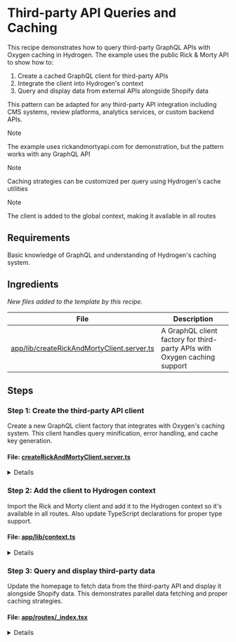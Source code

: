 # Third-party API Queries and Caching

This recipe demonstrates how to query third-party GraphQL APIs with Oxygen caching in Hydrogen. 
The example uses the public Rick & Morty API to show how to:

1. Create a cached GraphQL client for third-party APIs
2. Integrate the client into Hydrogen's context
3. Query and display data from external APIs alongside Shopify data

This pattern can be adapted for any third-party API integration including CMS systems, 
review platforms, analytics services, or custom backend APIs.

> [!NOTE]
> The example uses rickandmortyapi.com for demonstration, but the pattern works with any GraphQL API

> [!NOTE]
> Caching strategies can be customized per query using Hydrogen's cache utilities

> [!NOTE]
> The client is added to the global context, making it available in all routes

## Requirements

Basic knowledge of GraphQL and understanding of Hydrogen's caching system.

## Ingredients

_New files added to the template by this recipe._

| File | Description |
| --- | --- |
| [app/lib/createRickAndMortyClient.server.ts](https://github.com/Shopify/hydrogen/blob/1f9640d5acfd505435862b8b2317343bbce96d72/cookbook/recipes/third-party-api/ingredients/templates/skeleton/app/lib/createRickAndMortyClient.server.ts) | A GraphQL client factory for third-party APIs with Oxygen caching support |

## Steps

### Step 1: Create the third-party API client

Create a new GraphQL client factory that integrates with Oxygen's caching system.
This client handles query minification, error handling, and cache key generation.

#### File: [createRickAndMortyClient.server.ts](https://github.com/Shopify/hydrogen/blob/1f9640d5acfd505435862b8b2317343bbce96d72/cookbook/recipes/third-party-api/ingredients/templates/skeleton/app/lib/createRickAndMortyClient.server.ts)

<details>

```ts
import {
  createWithCache,
  CacheLong,
  type CachingStrategy,
} from '@shopify/hydrogen';

export function createRickAndMortyClient({
  cache,
  waitUntil,
  request,
}: {
  cache: Cache;
  waitUntil: ExecutionContext['waitUntil'];
  request: Request;
}) {
  const withCache = createWithCache({cache, waitUntil, request});

  return {
    async query<T = any>(
      query: `#graphql:rickAndMorty${string}`,
      options: {
        variables?: object;
        cache?: CachingStrategy;
      },
    ) {
      query = minifyQuery(query);
      const body = JSON.stringify({query, variables: options.variables});

      const {data, response} = await withCache.fetch<{data: T; error: string}>(
        'https://rickandmortyapi.com/graphql',
        {
          method: 'POST',
          headers: {'Content-type': 'application/json'},
          body,
        },
        {
          cacheStrategy: options.cache ?? CacheLong(),
          shouldCacheResponse: (body) => !body?.error,
          cacheKey: ['r&m', body],
          displayName:
            'Rick & Morty - ' + query.match(/^(query|mutation)\s\w+/)?.[0],
        },
      );

      if (!response.ok || !data || data?.error) {
        throw new Error(
          data?.error ??
            `Error fetching from rick and morty api: ${response.statusText}`,
        );
      }

      return data.data;
    },
  };
}

function minifyQuery<T extends string>(string: T) {
  return string
    .replace(/\s*#.*$/gm, '') // Remove GQL comments
    .replace(/\s+/gm, ' ') // Minify spaces
    .trim() as T;
}
```

</details>

### Step 2: Add the client to Hydrogen context

Import the Rick and Morty client and add it to the Hydrogen context so it's available
in all routes. Also update TypeScript declarations for proper type support.

#### File: [app/lib/context.ts](https://github.com/Shopify/hydrogen/blob/1f9640d5acfd505435862b8b2317343bbce96d72/templates/skeleton/app/lib/context.ts)

<details>

```diff
index 3989ec05e..22e48fc8e 100644
--- a/templates/skeleton/app/lib/context.ts
+++ b/templates/skeleton/app/lib/context.ts
@@ -1,25 +1,11 @@
 import {createHydrogenContext} from '@shopify/hydrogen';
 import {AppSession} from '~/lib/session';
 import {CART_QUERY_FRAGMENT} from '~/lib/fragments';
-
-// Define the additional context object
-const additionalContext = {
-  // Additional context for custom properties, CMS clients, 3P SDKs, etc.
-  // These will be available as both context.propertyName and context.get(propertyContext)
-  // Example of complex objects that could be added:
-  // cms: await createCMSClient(env),
-  // reviews: await createReviewsClient(env),
-} as const;
-
-// Automatically augment HydrogenAdditionalContext with the additional context type
-type AdditionalContextType = typeof additionalContext;
-
-declare global {
-  interface HydrogenAdditionalContext extends AdditionalContextType {}
-}
+// @description Import the Rick and Morty client for third-party GraphQL queries
+import {createRickAndMortyClient} from '~/lib/createRickAndMortyClient.server';
 
 /**
- * Creates Hydrogen context for React Router 7.8.x
+ * Creates Hydrogen context for React Router 7.8.x with third-party API support
  * Returns HydrogenRouterContextProvider with hybrid access patterns
  * */
 export async function createHydrogenRouterContext(
@@ -40,6 +26,19 @@ export async function createHydrogenRouterContext(
     AppSession.init(request, [env.SESSION_SECRET]),
   ]);
 
+  // @description Create a Rick and Morty client for third-party GraphQL queries with Oxygen caching
+  const rickAndMorty = createRickAndMortyClient({
+    cache,
+    waitUntil,
+    request,
+  });
+
+  // @description Define the additional context object with the third-party client
+  const additionalContext = {
+    // Pass the Rick and Morty client to the action and loader context
+    rickAndMorty,
+  } as const;
+
   const hydrogenContext = createHydrogenContext(
     {
       env,
@@ -58,3 +57,12 @@ export async function createHydrogenRouterContext(
 
   return hydrogenContext;
 }
+
+// @description Augment HydrogenAdditionalContext with third-party client type
+type AdditionalContextType = {
+  rickAndMorty: ReturnType<typeof createRickAndMortyClient>;
+};
+
+declare global {
+  interface HydrogenAdditionalContext extends AdditionalContextType {}
+}
```

</details>

### Step 3: Query and display third-party data

Update the homepage to fetch data from the third-party API and display it alongside
Shopify data. This demonstrates parallel data fetching and proper caching strategies.

#### File: [app/routes/_index.tsx](https://github.com/Shopify/hydrogen/blob/1f9640d5acfd505435862b8b2317343bbce96d72/templates/skeleton/app/routes/_index.tsx)

<details>

```diff
index 28102dbe6..b72d3531d 100644
--- a/templates/skeleton/app/routes/_index.tsx
+++ b/templates/skeleton/app/routes/_index.tsx
@@ -5,7 +5,7 @@ import {
 } from 'react-router';
 import type {Route} from './+types/_index';
 import {Suspense} from 'react';
-import {Image} from '@shopify/hydrogen';
+import {Image, CacheShort} from '@shopify/hydrogen';
 import type {
   FeaturedCollectionFragment,
   RecommendedProductsQuery,
@@ -31,13 +31,19 @@ export async function loader(args: Route.LoaderArgs) {
  * needed to render the page. If it's unavailable, the whole page should 400 or 500 error.
  */
 async function loadCriticalData({context}: Route.LoaderArgs) {
-  const [{collections}] = await Promise.all([
+  // @description Fetch Rick & Morty characters using the third-party GraphQL API with caching
+  const [{collections}, {characters}] = await Promise.all([
     context.storefront.query(FEATURED_COLLECTION_QUERY),
-    // Add other queries here, so that they are loaded in parallel
+    // @description Query third-party Rick & Morty API with Oxygen caching
+    context.rickAndMorty.query(CHARACTERS_QUERY, {
+      cache: CacheShort(),
+    }),
   ]);
 
   return {
     featuredCollection: collections.nodes[0],
+    // @description Return Rick & Morty characters data
+    characters,
   };
 }
 
@@ -64,12 +70,31 @@ export default function Homepage() {
   const data = useLoaderData<typeof loader>();
   return (
     <div className="home">
+      {/* @description Display Rick & Morty characters from third-party API */}
+      <ThirdPartyApiExample characters={data.characters} />
       <FeaturedCollection collection={data.featuredCollection} />
       <RecommendedProducts products={data.recommendedProducts} />
     </div>
   );
 }
 
+// @description Component to display Rick & Morty characters fetched from third-party API
+function ThirdPartyApiExample({characters}: {characters: any}) {
+  return (
+    <section className="third-party-api-example">
+      <h2>Rick & Morty Characters (Third-Party API Example)</h2>
+      <p>This data is fetched from rickandmortyapi.com GraphQL API with Oxygen caching:</p>
+      <ul style={{listStyle: 'none', display: 'flex', gap: '1rem', flexWrap: 'wrap'}}>
+        {characters?.results?.map((character: any) => (
+          <li key={character.id} style={{padding: '0.5rem', border: '1px solid #ccc', borderRadius: '4px'}}>
+            {character.name}
+          </li>
+        ))}
+      </ul>
+    </section>
+  );
+}
+
 function FeaturedCollection({
   collection,
 }: {
@@ -141,6 +166,18 @@ const FEATURED_COLLECTION_QUERY = `#graphql
   }
 ` as const;
 
+// @description GraphQL query for Rick & Morty characters from third-party API
+const CHARACTERS_QUERY = `#graphql:rickAndMorty
+  query Characters {
+    characters(page: 1) {
+      results {
+        name
+        id
+      }
+    }
+  }
+`;
+
 const RECOMMENDED_PRODUCTS_QUERY = `#graphql
   fragment RecommendedProduct on Product {
     id
```

</details>